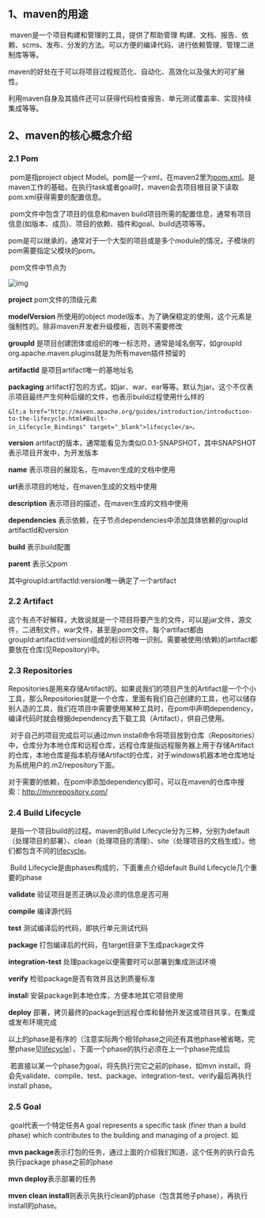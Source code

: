 ## 1、maven的用途

​		maven是一个项目构建和管理的工具，提供了帮助管理 构建、文档、报告、依赖、scms、发布、分发的方法。可以方便的编译代码、进行依赖管理、管理二进制库等等。

​		maven的好处在于可以将项目过程规范化、自动化、高效化以及强大的可扩展性。

​		利用maven自身及其插件还可以获得代码检查报告、单元测试覆盖率、实现持续集成等等。

## 2、maven的核心概念介绍

### 2.1 Pom

​		pom是指project object Model。pom是一个xml，在maven2里为[pom.xml](http://maven.apache.org/guides/introduction/introduction-to-the-pom.html)。是maven工作的基础，在执行task或者goal时，maven会去项目根目录下读取pom.xml获得需要的配置信息。

​		pom文件中包含了项目的信息和maven build项目所需的配置信息，通常有项目信息(如版本、成员)、项目的依赖、插件和goal、build选项等等。

​		pom是可以继承的，通常对于一个大型的项目或是多个module的情况，子模块的pom需要指定父模块的pom。

​		pom文件中节点为

![img](file:///C:/Users/ADMINI~1/AppData/Local/Temp/msohtmlclip1/01/clip_image002.jpg)

**project** pom文件的顶级元素 

**modelVersion** 所使用的object model版本，为了确保稳定的使用，这个元素是强制性的。除非maven开发者升级模板，否则不需要修改 

**groupId** 是项目创建团体或组织的唯一标志符，通常是域名倒写，如groupId org.apache.maven.plugins就是为所有maven插件预留的 

**artifactId** 是项目artifact唯一的基地址名 

**packaging** artifact打包的方式，如jar、war、ear等等。默认为jar。这个不仅表示项目最终产生何种后缀的文件，也表示build过程使用什么样的

`&lt;a href="http://maven.apache.org/guides/introduction/introduction-to-the-lifecycle.html#Built-in_Lifecycle_Bindings" target="_blank">lifecycle</a>。`  

**version** artifact的版本，通常能看见为类似0.0.1-SNAPSHOT，其中SNAPSHOT表示项目开发中，为开发版本 

**name** 表示项目的展现名，在maven生成的文档中使用 

**url**表示项目的地址，在maven生成的文档中使用 

**description** 表示项目的描述，在maven生成的文档中使用 

**dependencies** 表示依赖，在子节点dependencies中添加具体依赖的groupId artifactId和version 

**build** 表示build配置 

**parent** 表示父pom 

其中groupId:artifactId:version唯一确定了一个artifact

### 2.2 Artifact

​		这个有点不好解释，大致说就是一个项目将要产生的文件，可以是jar文件，源文件，二进制文件，war文件，甚至是pom文件。每个artifact都由groupId:artifactId:version组成的标识符唯一识别。需要被使用(依赖)的artifact都要放在仓库(见Repository)中。

### 2.3 Repositories

​		Repositories是用来存储Artifact的。如果说我们的项目产生的Artifact是一个个小工具，那么Repositories就是一个仓库，里面有我们自己创建的工具，也可以储存别人造的工具，我们在项目中需要使用某种工具时，在pom中声明dependency，编译代码时就会根据dependency去下载工具（Artifact），供自己使用。

​		对于自己的项目完成后可以通过mvn install命令将项目放到仓库（Repositories）中，仓库分为本地仓库和远程仓库，远程仓库是指远程服务器上用于存储Artifact的仓库，本地仓库是指本机存储Artifact的仓库，对于windows机器本地仓库地址为系统用户的.m2/repository下面。

​		对于需要的依赖，在pom中添加dependency即可，可以在maven的仓库中搜索：http://mvnrepository.com/

### 2.4 Build Lifecycle

​		是指一个项目build的过程。maven的Build Lifecycle分为三种，分别为default（处理项目的部署）、clean（处理项目的清理）、site（处理项目的文档生成）。他们都包含不同的[lifecycle](http://maven.apache.org/guides/introduction/introduction-to-the-lifecycle.html#Lifecycle_Reference)。

​		Build Lifecycle是由phases构成的，下面重点介绍default Build Lifecycle几个重要的phase

**validate** 验证项目是否正确以及必须的信息是否可用 

**compile** 编译源代码 

**test** 测试编译后的代码，即执行单元测试代码 

**package** 打包编译后的代码，在target目录下生成package文件 

**integration-test** 处理package以便需要时可以部署到集成测试环境 

**verify** 检验package是否有效并且达到质量标准 

**instal**l 安装package到本地仓库，方便本地其它项目使用 

**deploy** 部署，拷贝最终的package到远程仓库和替他开发这或项目共享，在集成或发布环境完成  

​		以上的phase是有序的（注意实际两个相邻phase之间还有其他phase被省略，完整phase见[lifecycle](http://maven.apache.org/guides/introduction/introduction-to-the-lifecycle.html#Lifecycle_Reference)），下面一个phase的执行必须在上一个phase完成后

​		若直接以某一个phase为goal，将先执行完它之前的phase，如mvn install，将会先validate、compile、test、package、integration-test、verify最后再执行install phase。

### 2.5 Goal

​		goal代表一个特定任务A goal represents a specific task (finer than a build phase) which contributes to the building and managing of a project. 如

**mvn package**表示打包的任务，通过上面的介绍我们知道，这个任务的执行会先执行package phase之前的phase

**mvn deploy**表示部署的任务

**mven clean install**则表示先执行clean的phase（包含其他子phase），再执行install的phase。